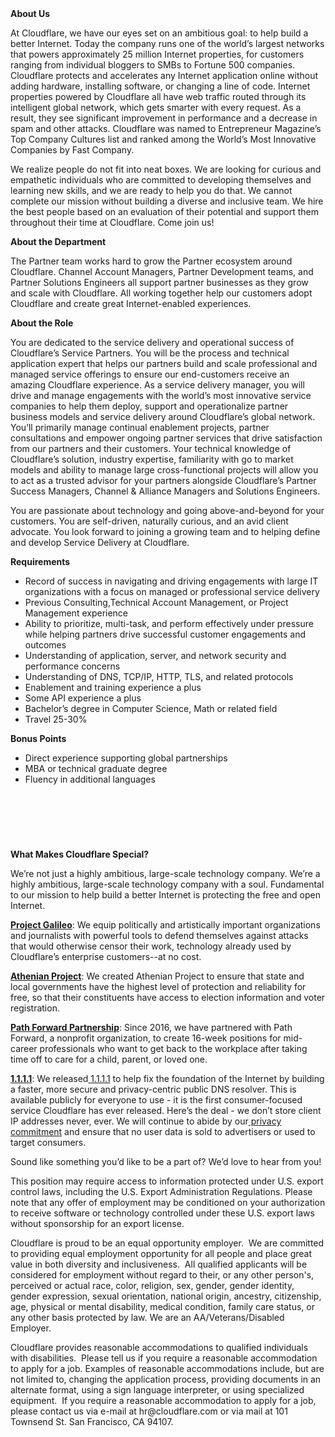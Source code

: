 <div class="content-intro">
	<div><strong>About Us</strong></div>
	<div>
		<p><span style="font-weight: 400;">At Cloudflare, we have our eyes set on an ambitious goal: to help build a better Internet. Today the company runs one of the world’s largest networks that powers approximately 25 million Internet properties, for customers ranging from individual bloggers to SMBs to Fortune 500 companies. Cloudflare protects and accelerates any Internet application online without adding hardware, installing software, or changing a line of code. Internet properties powered by Cloudflare all have web traffic routed through its intelligent global network, which gets smarter with every request. As a result, they see significant improvement in performance and a decrease in spam and other attacks. Cloudflare was named to Entrepreneur Magazine’s Top Company Cultures list and ranked among the World’s Most Innovative Companies by Fast Company.</span><span style="font-weight: 400;">&nbsp;</span></p>
		<p><span style="font-weight: 400;">We realize people do not fit into neat boxes. We are looking for curious and empathetic individuals who are committed to developing themselves and learning new skills, and we are ready to help you do that. We cannot complete our mission without building a diverse and inclusive team. We hire the best people based on an evaluation of their potential and support them throughout their time at Cloudflare. Come join us!&nbsp;</span></p>
	</div>
</div>
<p><strong>About the Department</strong></p>
<p><span style="font-weight: 400;">The Partner team works hard to grow the Partner ecosystem around Cloudflare. Channel Account Managers, Partner Development teams, and Partner Solutions Engineers all support partner businesses as they grow and scale with Cloudflare. All working together help our customers adopt Cloudflare and create great Internet-enabled experiences.</span></p>
<p><strong>About the Role</strong></p>
<p><span style="font-weight: 400;">You are dedicated to the service delivery and operational success of Cloudflare’s Service Partners. You will be the process and technical application expert that helps our partners build and scale professional and managed service offerings to ensure our end-customers receive an amazing Cloudflare experience. As a service delivery manager, you will drive and manage engagements with the world’s most innovative service companies to help them deploy, support and operationalize partner business models and service delivery around Cloudflare’s global network. You’ll primarily manage continual enablement projects, partner consultations and empower ongoing partner services that drive satisfaction from our partners and their customers. Your technical knowledge of Cloudflare’s solution, industry expertise, familiarity with go to market models and ability to manage large cross-functional projects will allow you to act as a trusted advisor for your partners alongside Cloudflare’s Partner Success Managers, Channel &amp; Alliance Managers and Solutions Engineers.</span></p>
<p><span style="font-weight: 400;">You are passionate about technology and going above-and-beyond for your customers. You are self-driven, naturally curious, and an avid client advocate. You look forward to joining a growing team and to helping define and develop Service Delivery at Cloudflare.</span></p>
<p><strong>Requirements</strong></p>
<ul>
	<li style="font-weight: 400;"><span style="font-weight: 400;">Record of success in navigating and driving engagements with large IT organizations with a focus on managed or professional service delivery&nbsp;</span></li>
	<li style="font-weight: 400;"><span style="font-weight: 400;">Previous Consulting,Technical Account Management, or Project Management experience&nbsp;</span></li>
	<li style="font-weight: 400;"><span style="font-weight: 400;">Ability to prioritize, multi-task, and perform effectively under pressure while helping partners drive successful customer engagements and outcomes</span></li>
	<li style="font-weight: 400;"><span style="font-weight: 400;">Understanding of application, server, and network security and performance concerns</span></li>
	<li style="font-weight: 400;"><span style="font-weight: 400;">Understanding of DNS, TCP/IP, HTTP, TLS, and related protocols</span></li>
	<li style="font-weight: 400;"><span style="font-weight: 400;">Enablement and training experience a plus</span></li>
	<li style="font-weight: 400;"><span style="font-weight: 400;">Some API experience a plus</span></li>
	<li style="font-weight: 400;"><span style="font-weight: 400;">Bachelor’s degree in Computer Science, Math or related field</span></li>
	<li style="font-weight: 400;"><span style="font-weight: 400;">Travel 25-30%&nbsp;</span></li>
</ul>
<p><strong>Bonus Points</strong></p>
<ul>
	<li style="font-weight: 400;"><span style="font-weight: 400;">Direct experience supporting global partnerships</span></li>
	<li style="font-weight: 400;"><span style="font-weight: 400;">MBA or technical graduate degree</span></li>
	<li style="font-weight: 400;"><span style="font-weight: 400;">Fluency in additional languages</span></li>
</ul>
<h4><br><br></h4>
<p>&nbsp;</p>
<div class="content-conclusion">
	<p><strong>What Makes Cloudflare Special?</strong></p>
	<p><span style="font-weight: 400;">We’re not just a highly ambitious, large-scale technology company. We’re a highly ambitious, large-scale technology company with a soul. Fundamental to our mission to help build a better Internet is protecting the free and open Internet.</span></p>
	<p><a href="https://blog.cloudflare.com/protecting-free-expression-online/"><strong>Project Galileo</strong></a><span style="font-weight: 400;">: We equip politically and artistically important organizations and journalists with powerful tools to defend themselves against attacks that would otherwise censor their work, technology already used by Cloudflare’s enterprise customers--at no cost.</span></p>
	<p><strong><a href="https://www.cloudflare.com/athenian/">Athenian Project</a></strong><span style="font-weight: 400;">: We created Athenian Project to ensure that state and local governments have the highest level of protection and reliability for free, so that their constituents have access to election information and voter registration.</span></p>
	<p><a href="https://blog.cloudflare.com/tag/path-forward/"><strong>Path Forward Partnership</strong></a><span style="font-weight: 400;">: Since 2016, we have partnered with Path Forward, a nonprofit organization, to create 16-week positions for mid-career professionals who want to get back to the workplace after taking time off to care for a child, parent, or loved one.</span></p>
	<p><a href="https://1.1.1.1/"><strong>1.1.1.1</strong></a><span style="font-weight: 400;">: We released</span><a href="https://1.1.1.1/"> <span style="font-weight: 400;">1.1.1.1</span></a><span style="font-weight: 400;"> to help fix the foundation of the Internet by building a faster, more secure and privacy-centric public DNS resolver. This is available publicly for everyone to use - it is the first consumer-focused service Cloudflare has ever released. Here’s the deal - we don’t store client IP addresses never, ever. We will continue to abide by our</span><a href="https://developers.cloudflare.com/1.1.1.1/privacy/public-dns-resolver"> privacy commitment</a><span style="font-weight: 400;"> and ensure that no user data is sold to advertisers or used to target consumers.</span></p>
	<p><span style="font-weight: 400;">Sound like something you’d like to be a part of? We’d love to hear from you!</span></p>
	<p><span style="font-weight: 400;">This position may require access to information protected under U.S. export control laws, including the U.S. Export Administration Regulations. Please note that any offer of employment may be conditioned on your authorization to receive software or technology controlled under these U.S. export laws without sponsorship for an export license.</span></p>
	<p><span style="font-weight: 400;">Cloudflare is proud to be an equal opportunity employer. &nbsp;We are committed to providing equal employment opportunity for all people and place great value in both diversity and inclusiveness. &nbsp;All qualified applicants will be considered for employment without regard to their, or any other person's, perceived or actual</span> <span style="font-weight: 400;">race, color, religion, sex, gender, gender identity, gender expression, sexual orientation, national origin, ancestry, citizenship, age, physical or mental disability, medical condition, family care status, or any other basis protected by law. </span><span style="font-weight: 400;">We are an AA/Veterans/Disabled Employer.</span></p>
	<p><span style="font-weight: 400;">Cloudflare provides reasonable accommodations to qualified individuals with disabilities. &nbsp;Please tell us if you require a reasonable accommodation to apply for a job. Examples of reasonable accommodations include, but are not limited to, changing the application process, providing documents in an alternate format, using a sign language interpreter, or using specialized equipment. &nbsp;If you require a reasonable accommodation to apply for a job, please contact us via e-mail at </span><span style="font-weight: 400;">hr@cloudflare.com</span><span style="font-weight: 400;"> or via mail at 101 Townsend St. San Francisco, CA 94107.</span></p>
</div>